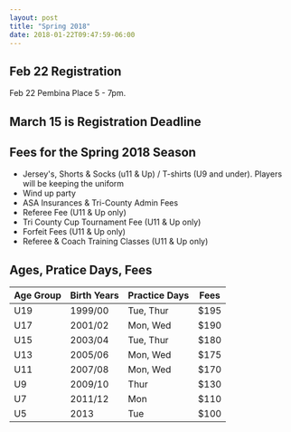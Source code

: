 ```yaml
---
layout: post
title: "Spring 2018"
date: 2018-01-22T09:47:59-06:00
---
```


## Feb 22 Registration 
Feb 22 Pembina Place 5 - 7pm.

## March 15 is Registration Deadline

## Fees for the Spring 2018 Season

- Jersey's, Shorts & Socks (u11 & Up) / T-shirts (U9 and under). Players will be keeping the uniform
- Wind up party
- ASA Insurances & Tri-County Admin Fees
- Referee Fee (U11 & Up only)
- Tri County Cup Tournament Fee (U11 & Up only)
- Forfeit Fees (U11 & Up only)
- Referee & Coach Training Classes (U11 & Up only)


## Ages, Pratice Days, Fees

Age Group | Birth Years | Practice Days | Fees
----------|------------ | ----------------|----
U19 | 1999/00 | Tue, Thur | $195
U17 | 2001/02 | Mon, Wed | $190
U15 | 2003/04 | Tue, Thur | $180
U13 | 2005/06 | Mon, Wed | $175
U11 | 2007/08 | Mon, Wed | $170
U9 | 2009/10 | Thur | $130
U7 | 2011/12 | Mon | $110
U5 | 2013 | Tue | $100
